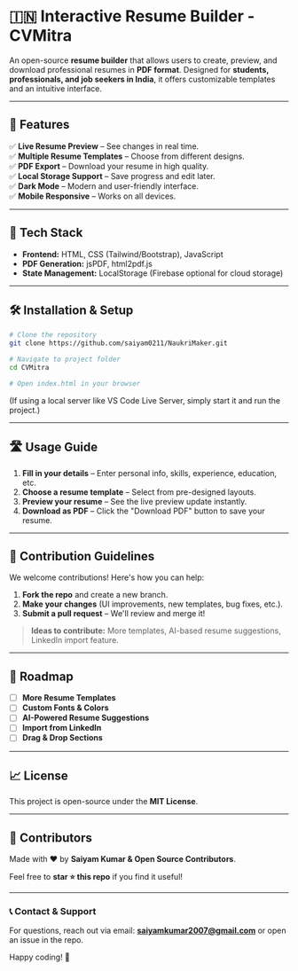 # 🇮🇳 Interactive Resume Builder - CVMitra

An open-source **resume builder** that allows users to create, preview, and download professional resumes in **PDF format**. Designed for **students, professionals, and job seekers in India**, it offers customizable templates and an intuitive interface. 

---

## 🔧 Features
✅ **Live Resume Preview** – See changes in real time.<br>
✅ **Multiple Resume Templates** – Choose from different designs.<br>
✅ **PDF Export** – Download your resume in high quality.<br>
✅ **Local Storage Support** – Save progress and edit later.<br>
✅ **Dark Mode** – Modern and user-friendly interface.<br>
✅ **Mobile Responsive** – Works on all devices.<br>

---

## 💪 Tech Stack
- **Frontend:** HTML, CSS (Tailwind/Bootstrap), JavaScript
- **PDF Generation:** jsPDF, html2pdf.js
- **State Management:** LocalStorage (Firebase optional for cloud storage)

---

## 🛠️ Installation & Setup
```bash
# Clone the repository
git clone https://github.com/saiyam0211/NaukriMaker.git

# Navigate to project folder
cd CVMitra

# Open index.html in your browser
```
(If using a local server like VS Code Live Server, simply start it and run the project.)

---

## 🛣️ Usage Guide
1. **Fill in your details** – Enter personal info, skills, experience, education, etc.
2. **Choose a resume template** – Select from pre-designed layouts.
3. **Preview your resume** – See the live preview update instantly.
4. **Download as PDF** – Click the "Download PDF" button to save your resume.

---

## 📝 Contribution Guidelines
We welcome contributions! Here's how you can help:
1. **Fork the repo** and create a new branch.
2. **Make your changes** (UI improvements, new templates, bug fixes, etc.).
3. **Submit a pull request** – We'll review and merge it!

> **Ideas to contribute:** More templates, AI-based resume suggestions, LinkedIn import feature.

---

## 🌟 Roadmap
- [ ] **More Resume Templates**
- [ ] **Custom Fonts & Colors**
- [ ] **AI-Powered Resume Suggestions**
- [ ] **Import from LinkedIn**
- [ ] **Drag & Drop Sections**

---

## 📈 License
This project is open-source under the **MIT License**.

---

## 👥 Contributors
Made with ❤️ by **Saiyam Kumar & Open Source Contributors**.

Feel free to **star ⭐ this repo** if you find it useful!

---

### 📞 Contact & Support
For questions, reach out via email: **saiyamkumar2007@gmail.com** or open an issue in the repo.

Happy coding! 🚀
